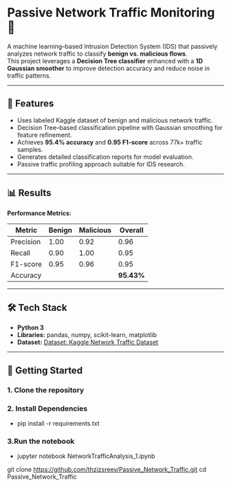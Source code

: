 # Passive Network Traffic Monitoring 🚦

A machine learning–based Intrusion Detection System (IDS) that passively analyzes network traffic to classify **benign vs. malicious flows**.  
This project leverages a **Decision Tree classifier** enhanced with a **1D Gaussian smoother** to improve detection accuracy and reduce noise in traffic patterns.

---

## 📌 Features
- Uses labeled Kaggle dataset of benign and malicious network traffic.
- Decision Tree–based classification pipeline with Gaussian smoothing for feature refinement.
- Achieves **95.4% accuracy** and **0.95 F1-score** across 77k+ traffic samples.
- Generates detailed classification reports for model evaluation.
- Passive traffic profiling approach suitable for IDS research.

---

## 📊 Results

**Performance Metrics:**

| Metric       | Benign | Malicious | Overall |
|--------------|--------|-----------|---------|
| Precision    | 1.00   | 0.92      | 0.96    |
| Recall       | 0.90   | 1.00      | 0.95    |
| F1-score     | 0.95   | 0.96      | 0.95    |
| Accuracy     |        |           | **95.43%** |

---

## 🛠 Tech Stack
- **Python 3**
- **Libraries:** pandas, numpy, scikit-learn, matplotlib
- **Dataset:** [Dataset: Kaggle Network Traffic Dataset](https://www.kaggle.com/datasets/agungpambudi/network-malware-detection-connection-analysis?select=CTU-IoT-Malware-Capture-42-1conn.log.labeled.csv)


---

## 🚀 Getting Started

### 1. Clone the repository


### 2. Install Dependencies
- pip install -r requirements.txt

### 3.Run the notebook
- jupyter notebook NetworkTrafficAnalysis_1.ipynb


git clone https://github.com/thzizsreev/Passive_Network_Traffic.git
cd Passive_Network_Traffic
